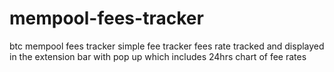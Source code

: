 # mempool-fees-tracker
btc mempool fees tracker
simple fee tracker
fees rate tracked and displayed in the extension bar with pop up which includes 24hrs chart of fee rates
